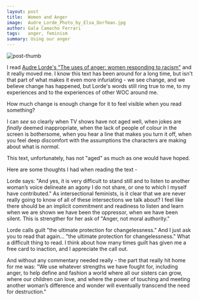 ```yaml
---
layout: post
title:  Women and Anger
image:  Audre_Lorde_Photo_by_Elsa_Dorfman.jpg
author: Gala Camacho Ferrari
tags:   anger, feminism
summary: Using our anger
---
```


![post-thumb]({{site.baseurl}}/assets/images/thoughts/Audre_Lorde_Photo_by_Elsa_Dorfman.jpg)

I read [Audre Lorde's "The uses of anger: women responding to racism"](https://www.blackpast.org/african-american-history/1981-audre-lorde-uses-anger-women-responding-racism/) and it really moved me. I know this text has been around for a long time, but isn't that part of what makes it even more infuriating - we see change, and we believe change has happened, but Lorde's words still ring true to me, to my experiences and to the experiences of other WOC around me. 

How much change is enough change for it to feel visible when you read something?

I can _see_ so clearly when TV shows have not aged well, when jokes are _finally_ deemed inappropriate, when the lack of people of colour in the screen is bothersome, when you hear a line that makes you turn it off, when you feel deep discomfort with the assumptions the characters are making about what is _normal_. 
 
This text, unfortunately, has not "aged" as much as one would have hoped. 

Here are some thoughts I had when reading the text - 

Lorde says: "And yes, it is very difficult to stand still and to listen to another woman’s voice delineate an agony I do not share, or one to which I myself have contributed."
As intersectional feminists, is it clear that we are never really going to know of all of these intersections we talk about? I feel like there should be an implicit commitment and readiness to listen and learn when we are shown we have been the oppressor, when we have been silent. This is strengther for her ask of "Anger, not moral authority." 

Lorde calls guilt "the ultimate protection for changelessness." 
And I just ask you to read that again... "the ultimate protection for changelessness." What a difficult thing to read. I think about how many times guilt has given me a free card to inaction, and I appreciate the call out. 

And without any commentary needed really - the part that really hit home for me was:
"We use whatever strengths we have fought for, including anger, to help define and fashion a world where all our sisters can grow, where our children can love, and where the power of touching and meeting another woman’s difference and wonder will eventually transcend the need for destruction."


